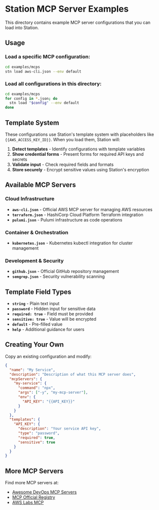 # Station MCP Server Examples

This directory contains example MCP server configurations that you can load into Station.

## Usage

### Load a specific MCP configuration:
```bash
cd examples/mcps
stn load aws-cli.json --env default
```

### Load all configurations in this directory:
```bash
cd examples/mcps
for config in *.json; do
  stn load "$config" --env default
done
```

## Template System

These configurations use Station's template system with placeholders like `{{AWS_ACCESS_KEY_ID}}`. When you load them, Station will:

1. **Detect templates** - Identify configurations with template variables
2. **Show credential forms** - Present forms for required API keys and secrets
3. **Validate input** - Check required fields and formats
4. **Store securely** - Encrypt sensitive values using Station's encryption

## Available MCP Servers

### Cloud Infrastructure
- **`aws-cli.json`** - Official AWS MCP server for managing AWS resources
- **`terraform.json`** - HashiCorp Cloud Platform Terraform integration
- **`pulumi.json`** - Pulumi infrastructure as code operations

### Container & Orchestration  
- **`kubernetes.json`** - Kubernetes kubectl integration for cluster management

### Development & Security
- **`github.json`** - Official GitHub repository management
- **`semgrep.json`** - Security vulnerability scanning

## Template Field Types

- **`string`** - Plain text input
- **`password`** - Hidden input for sensitive data
- **`required: true`** - Field must be provided
- **`sensitive: true`** - Value will be encrypted
- **`default`** - Pre-filled value
- **`help`** - Additional guidance for users

## Creating Your Own

Copy an existing configuration and modify:

```json
{
  "name": "My Service",
  "description": "Description of what this MCP server does",
  "mcpServers": {
    "my-service": {
      "command": "npx",
      "args": ["-y", "my-mcp-server"],
      "env": {
        "API_KEY": "{{API_KEY}}"
      }
    }
  },
  "templates": {
    "API_KEY": {
      "description": "Your service API key",
      "type": "password",
      "required": true,
      "sensitive": true
    }
  }
}
```

## More MCP Servers

Find more MCP servers at:
- [Awesome DevOps MCP Servers](https://github.com/rohitg00/awesome-devops-mcp-servers)
- [MCP Official Registry](https://github.com/modelcontextprotocol)
- [AWS Labs MCP](https://github.com/awslabs/mcp)